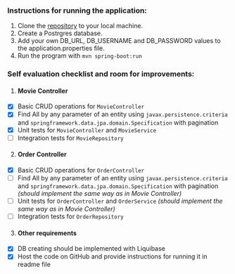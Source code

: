 ### Instructions for running the application:

1. Clone the [repository](https://github.com/dandimog/Geniusee/tree/main) to your local machine.
2. Create a Postrgres database.
3. Add your own DB_URL, DB_USERNAME and DB_PASSWORD values to the application.properties file.
4. Run the program with `mvn spring-boot:run`

### Self evaluation checklist and room for improvements:

1. #### Movie Controller
- [x] Basic CRUD operations for `MovieController` 
- [x] Find All by any parameter of an entity using `javax.persistence.criteria` and
  `springframework.data.jpa.domain.Specification` with pagination
- [x] Unit tests for `MovieController` and `MovieService`
- [ ] Integration tests for `MovieRepository`
2. #### Order Controller
- [x] Basic CRUD operations for `OrderController`
- [ ] Find All by any parameter of an entity using `javax.persistence.criteria` and
  `springframework.data.jpa.domain.Specification` with pagination *(should implement the same way as in Movie Controller)*
- [ ] Unit tests for `OrderController` and `OrderService` *(should implement the same way as in Movie Controller)*
- [ ] Integration tests for `OrderRepository` 
3. #### Other requirements
- [x] DB creating should be implemented with Liquibase
- [x] Host the code on GitHub and provide instructions for running it in readme file
